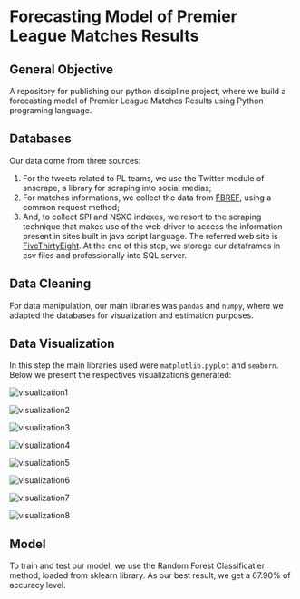 # Forecasting Model of Premier League Matches Results

## General Objective
A repository for publishing our python discipline project, where we build a forecasting model of Premier League Matches Results using Python programing language.

## Databases
Our data come from three sources:
   1. For the tweets related to PL teams, we use the Twitter module of snscrape, a library for scraping into social medias;
   2. For matches informations, we collect the data from [FBREF](https://fbref.com/en/), using a common request method;
   3. And, to collect SPI and NSXG indexes, we resort to the scraping technique that makes use of the web driver to access the information present in sites built in java script language. The referred web site is [FiveThirtyEight](https://fivethirtyeight.com/).
At the end of this step, we storege our dataframes in csv files and professionally into SQL server.
## Data Cleaning
For data manipulation, our main libraries was `pandas` and `numpy`, where we adapted the databases for visualization and estimation purposes.

## Data Visualization
In this step the main libraries used were `matplotlib.pyplot` and `seaborn`. Below we present the respectives visualizations generated:

![visualization1](images/vis1.jpg)

![visualization2](images/vis2.jpg)

![visualization3](images/vis3.jpg)

![visualization4](images/vis4.jpg)

![visualization5](images/vis5.jpg)

![visualization6](images/vis6.jpg)

![visualization7](images/vis7.jpg)

![visualization8](images/vis8.jpg)

## Model
To train and test our model, we use the Random Forest Classificatier method, loaded from sklearn library. As our best result, we get a 67.90% of accuracy level.